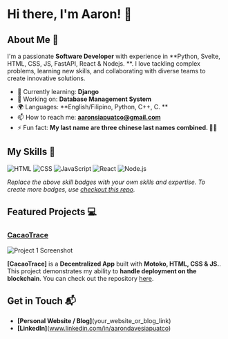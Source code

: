 # Hi there, I'm Aaron! 👋
## About Me 🚀

I'm a passionate **Software Developer** with experience in **Python, Svelte, HTML, CSS, JS, FastAPI, React & Nodejs. **. I love tackling complex problems, learning new skills, and collaborating with diverse teams to create innovative solutions.

- 🌱 Currently learning: **Django**
- 🔭 Working on: **Database Management System**
- 🌍 Languages: **English/Filipino, Python, C++, C. **
- 📫 How to reach me: **aaronsiapuatco@gmail.com**
- ⚡ Fun fact: **My last name are three chinese last names combined. 🤯🤯**

## My Skills 🧠

![HTML](https://img.shields.io/badge/-HTML-E34F26?style=flat-square&logo=html5&logoColor=white)
![CSS](https://img.shields.io/badge/-CSS-1572B6?style=flat-square&logo=css3&logoColor=white)
![JavaScript](https://img.shields.io/badge/-JavaScript-F7DF1E?style=flat-square&logo=javascript&logoColor=black)
![React](https://img.shields.io/badge/-React-61DAFB?style=flat-square&logo=react&logoColor=black)
![Node.js](https://img.shields.io/badge/-Node.js-339933?style=flat-square&logo=node.js&logoColor=white)

*Replace the above skill badges with your own skills and expertise. To create more badges, use [checkout this repo](https://github.com/alexandresanlim/Badges4-README.md-Profile).*

## Featured Projects 💻

### [CacaoTrace](project_1_link)

![Project 1 Screenshot](project_1_screenshot_url)

**[CacaoTrace]** is a **Decentralized App** built with **Motoko, HTML, CSS & JS.**. This project demonstrates my ability to **handle deployment on the blockchain**. You can check out the repository [here]([project_1_repository_link](https://github.com/KanadeTachie/CacaoTrace.git)).

## Get in Touch 📬

- **[Personal Website / Blog]**(your_website_or_blog_link)
- **[LinkedIn]**(www.linkedin.com/in/aarondavesiapuatco)



